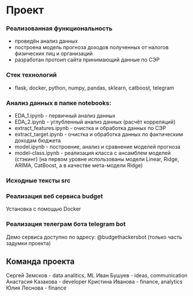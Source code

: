 # Проект

### Реализованная функциональность
- проведён анализ данных
- построена модель прогноза доходов полученных от налогов физических лиц и организаций
- разработан протоип сайта принимающий данные по СЭР

### Стек технологий
- flask, docker, python, numpy, pandas, sklearn, catboost, telegram

### Анализ данных в папке notebooks:
- EDA_1.ipynb - первичный анализ данных
- EDA_2.ipynb - углубленный анализ данных (расчёт корреляций)
- extract_features.ipynb - очистка и обработка данных по СЭР
- extract_target.ipynb - очистка и обработка данных по фактическим доходам бюджета
- model.ipynb - построение, анализ и сравнение моделей прогноза
- model-class.ipynb - реализация класса с ансамблем моделей (стэкинг)
(на первом уровне использованы модели Linear, Ridge, ARIMA, CatBoost, а в качестве мета-модели Ridge)

### Исходные тексты src

### Реализация веб сервиса budget
Установка с помощью Docker

### Реализация телеграм бота telegram bot

Демо сервиса доступно по адресу:
@budgethackersbot (только часть задумки проекта)


## Команда проекта
Сергей Земсков - data analitics, ML
Иван Бушуев - ideas, communication
Анастасия Казакова - developer
Кристина Иванова - finance, analytics
Юлия Леснова - finance
